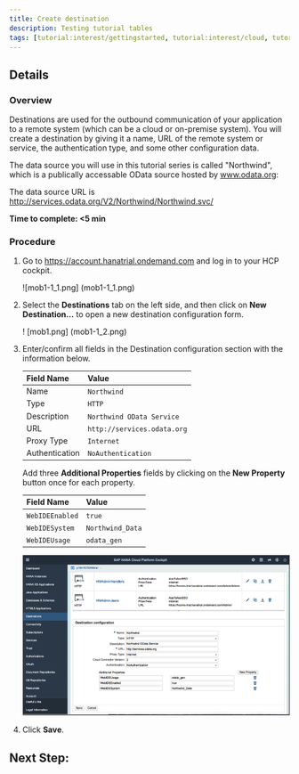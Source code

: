 ```yaml
---
title: Create destination
description: Testing tutorial tables
tags: [tutorial:interest/gettingstarted, tutorial:interest/cloud, tutorial:product/hcp, tutorial:technology/java]
---
```


## Details

### Overview
Destinations are used for the outbound communication of your application to a remote system (which can be a cloud or on-premise system). You will create a destination by giving it a name, URL of the remote system or service, the authentication type, and some other configuration data.

The data source you will use in this tutorial series is called "Northwind", which is a publically accessable OData source hosted by www.odata.org:

The data source URL is <http://services.odata.org/V2/Northwind/Northwind.svc/>

**Time to complete: <5 min**

### Procedure

1. Go to <https://account.hanatrial.ondemand.com> and log in to your HCP cockpit.

    ![mob1-1_1.png] (mob1-1_1.png)
  
2. Select the **Destinations** tab on the left side, and then click on **New Destination…** to open a new destination configuration form.

    ! [mob1.png] (mob1-1_2.png)

3. Enter/confirm all fields in the Destination configuration section with the information below.

    Field Name     | Value
    :------------- | :-------------
    Name           | `Northwind`
    Type           | `HTTP`
    Description    | `Northwind OData Service`
    URL            | `http://services.odata.org`
    Proxy Type     | `Internet`
    Authentication | `NoAuthentication`

    Add three **Additional Properties** fields by clicking on the **New Property** button once for each property.

    Field Name     | Value
    :------------- | :-------------
    `WebIDEEnabled`  | `true`
    `WebIDESystem`   | `Northwind_Data`
    `WebIDEUsage`    | `odata_gen`

    ![mob1-1_3.png](mob1-1_3.png)
 
4. Click **Save**.

## Next Step:
